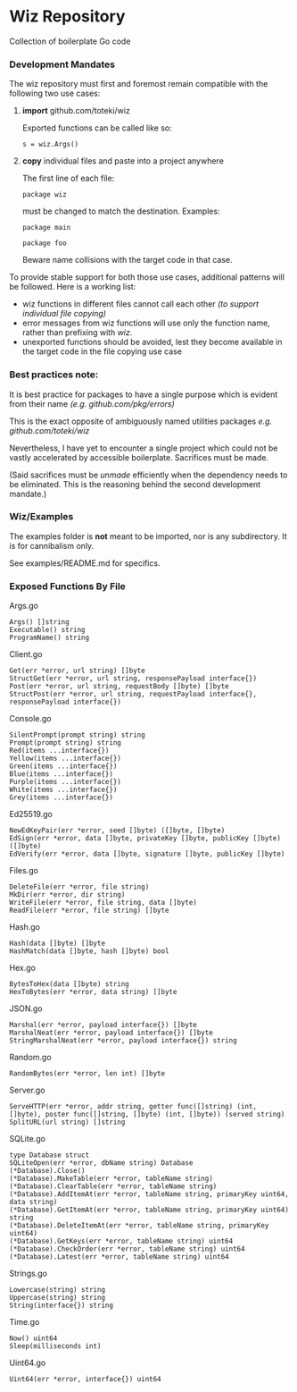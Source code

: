 # Wiz Repository

Collection of boilerplate Go code

### Development Mandates

The wiz repository must first and foremost remain compatible with the following two use cases:

1. **import** github.com/toteki/wiz

    Exported functions can be called like so:
    ```
    s = wiz.Args()
    ```
2. **copy** individual files and paste into a project anywhere

    The first line of each file:
    ```
    package wiz
    ```
    must be changed to match the destination. Examples:
    ```
    package main
    ```
    ```
    package foo
    ```
    Beware name collisions with the target code in that case.

To provide stable support for both those use cases, additional patterns will be followed. Here is a working list:

- wiz functions in different files cannot call each other *(to support individual file copying)*
- error messages from wiz functions will use only the function name, rather than prefixing with *wiz.*
- unexported functions should be avoided, lest they become available in the target code in the file copying use case

### Best practices note:

It is best practice for packages to have a single purpose which is evident from their name *(e.g. github.com/pkg/errors)*

This is the exact opposite of ambiguously named utilities packages *e.g. github.com/toteki/wiz*

Nevertheless, I have yet to encounter a single project which could not be vastly accelerated by accessible boilerplate. Sacrifices must be made.

(Said sacrifices must be *unmade* efficiently when the dependency needs to be eliminated. This is the reasoning behind the second development mandate.)

### Wiz/Examples

The examples folder is **not** meant to be imported, nor is any subdirectory. It is for cannibalism only.

See examples/README.md for specifics.

### Exposed Functions By File

Args.go
```
Args() []string
Executable() string
ProgramName() string
```
Client.go
```
Get(err *error, url string) []byte
StructGet(err *error, url string, responsePayload interface{})
Post(err *error, url string, requestBody []byte) []byte
StructPost(err *error, url string, requestPayload interface{}, responsePayload interface{})
```
Console.go
```
SilentPrompt(prompt string) string
Prompt(prompt string) string
Red(items ...interface{})
Yellow(items ...interface{})
Green(items ...interface{})
Blue(items ...interface{})
Purple(items ...interface{})
White(items ...interface{})
Grey(items ...interface{})
```
Ed25519.go
```
NewEdKeyPair(err *error, seed []byte) ([]byte, []byte)
EdSign(err *error, data []byte, privateKey []byte, publicKey []byte) ([]byte)
EdVerify(err *error, data []byte, signature []byte, publicKey []byte)
```
Files.go
```
DeleteFile(err *error, file string)
MkDir(err *error, dir string)
WriteFile(err *error, file string, data []byte)
ReadFile(err *error, file string) []byte
```
Hash.go
```
Hash(data []byte) []byte
HashMatch(data []byte, hash []byte) bool
```
Hex.go
```
BytesToHex(data []byte) string
HexToBytes(err *error, data string) []byte
```
JSON.go
```
Marshal(err *error, payload interface{}) []byte
MarshalNeat(err *error, payload interface{}) []byte
StringMarshalNeat(err *error, payload interface{}) string
```
Random.go
```
RandomBytes(err *error, len int) []byte
```
Server.go
```
ServeHTTP(err *error, addr string, getter func([]string) (int, []byte), poster func([]string, []byte) (int, []byte)) (served string)
SplitURL(url string) []string
```
SQLite.go
```
type Database struct
SQLiteOpen(err *error, dbName string) Database
(*Database).Close()
(*Database).MakeTable(err *error, tableName string)
(*Database).ClearTable(err *error, tableName string)
(*Database).AddItemAt(err *error, tableName string, primaryKey uint64, data string)
(*Database).GetItemAt(err *error, tableName string, primaryKey uint64) string
(*Database).DeleteItemAt(err *error, tableName string, primaryKey uint64)
(*Database).GetKeys(err *error, tableName string) uint64
(*Database).CheckOrder(err *error, tableName string) uint64
(*Database).Latest(err *error, tableName string) uint64
```
Strings.go
```
Lowercase(string) string
Uppercase(string) string
String(interface{}) string
```
Time.go
```
Now() uint64
Sleep(milliseconds int)
```
Uint64.go
```
Uint64(err *error, interface{}) uint64
```
